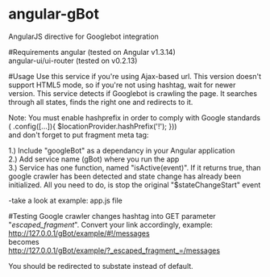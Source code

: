 # angular-gBot
AngularJS directive for Googlebot integration

#Requirements
 angular (tested on Angular v1.3.14)  
 angular-ui/ui-router (tested on v0.2.13)

#Usage
 Use this service if you're using Ajax-based url. This version doesn't support HTML5 mode, so if you're not using hashtag, wait for newer version. 
 This service detects if Googlebot is crawling the page. It searches through all states, finds the right one and redirects to it.  
 
 Note: You must enable hashprefix in order to comply with Google standards ( .config([...]){ $locationProvider.hashPrefix('!'); }))  
and don't forget to put fragment meta tag: <meta name="fragment" content="!">  
   
 1.) Include "googleBot" as a dependancy in your Angular application   
 2.) Add service name (gBot) where you run the app   
 3.) Service has one function, named "isActive(event)". If it returns true, than google crawler has been detected and state change has already been initialized. 
 All you need to do, is stop the original "$stateChangeStart" event  
  
-take a look at example: app.js file  
  
#Testing
Google crawler changes hashtag into GET parameter "_escaped_fragment_". Convert your link accordingly, example:  
http://127.0.0.1/gBot/example/#!/messages  
becomes  
http://127.0.0.1/gBot/example/?_escaped_fragment_=/messages  
  
You should be redirected to substate instead of default.